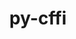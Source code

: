 ---
title: "py-cffi"
layout: cache
categories: [package, develop]
meta: {"compilers": ["apple-clang@=16.0.0", "gcc@=11.1.0", "gcc@=11.4.0", "gcc@=13.2.0", "gcc@=7.3.1", "gcc@=7.5.0", "gcc@=9.4.0", "oneapi@=2024.2.1"], "num_specs": 94, "num_specs_by_stack": {"aws-isc": 1, "aws-isc-aarch64": 1, "bootstrap-aarch64-darwin": 18, "bootstrap-x86_64-linux-gnu": 32, "data-vis-sdk": 4, "e4s": 5, "e4s-neoverse-v2": 5, "e4s-neoverse_v1": 4, "e4s-oneapi": 13, "e4s-power": 3, "ml-linux-aarch64-cpu": 4, "ml-linux-aarch64-cuda": 4, "ml-linux-x86_64-cpu": 4, "ml-linux-x86_64-cuda": 4, "radiuss": 4, "root": 94}, "oss": ["amzn2", "sequoia", "ubuntu18.04", "ubuntu20.04", "ubuntu22.04", "ubuntu24.04"], "platforms": ["darwin", "linux"], "stacks": ["aws-isc", "aws-isc-aarch64", "bootstrap-aarch64-darwin", "bootstrap-x86_64-linux-gnu", "data-vis-sdk", "e4s", "e4s-neoverse-v2", "e4s-neoverse_v1", "e4s-oneapi", "e4s-power", "ml-linux-aarch64-cpu", "ml-linux-aarch64-cuda", "ml-linux-x86_64-cpu", "ml-linux-x86_64-cuda", "radiuss", "root"], "targets": ["aarch64", "neoverse_v1", "neoverse_v2", "ppc64le", "x86_64_v3"], "versions": ["1.15.1", "1.17.1"]}
spec_details: [{"compiler": "gcc@=11.4.0", "hash": "277us4fveh3fsyqahfzrcutlqvt4gvqo", "os": "ubuntu22.04", "platform": "linux", "size": "-", "stacks": ["e4s-neoverse-v2", "root"], "target": "neoverse_v2", "variants": ["build_system=python_pip"], "versions": ["1.17.1"]}, {"compiler": "gcc@=13.2.0", "hash": "2jzc47pnd3tlvqvfunyrwxgd4j5vdmcs", "os": "ubuntu24.04", "platform": "linux", "size": "-", "stacks": ["bootstrap-x86_64-linux-gnu", "root"], "target": "x86_64_v3", "variants": ["build_system=python_pip"], "versions": ["1.17.1"]}, {"compiler": "gcc@=11.4.0", "hash": "2uvbg32xrz4f2kr653r2u3kaicckwqil", "os": "ubuntu22.04", "platform": "linux", "size": "-", "stacks": ["e4s", "root"], "target": "x86_64_v3", "variants": ["build_system=python_pip"], "versions": ["1.17.1"]}, {"compiler": "oneapi@=2024.2.1", "hash": "2xrrye5rcqvxj3bcorivt7nfo2upssco", "os": "ubuntu22.04", "platform": "linux", "size": "-", "stacks": ["e4s-oneapi", "root"], "target": "x86_64_v3", "variants": ["build_system=python_pip"], "versions": ["1.17.1"]}, {"compiler": "gcc@=11.4.0", "hash": "3bfv6uhzyyibj5a6c2rmjkxifphg5yft", "os": "ubuntu22.04", "platform": "linux", "size": "-", "stacks": ["e4s", "root"], "target": "x86_64_v3", "variants": ["build_system=python_pip"], "versions": ["1.17.1"]}, {"compiler": "apple-clang@=16.0.0", "hash": "3viaqzpqizfq7izr2o3vxfolmqqlhczg", "os": "sequoia", "platform": "darwin", "size": "-", "stacks": ["bootstrap-aarch64-darwin", "root"], "target": "aarch64", "variants": ["build_system=python_pip", "patches=db836e6"], "versions": ["1.17.1"]}, {"compiler": "gcc@=13.2.0", "hash": "3vm2cvfxwwavrugwstpsl4cwp2dmzodm", "os": "ubuntu24.04", "platform": "linux", "size": "-", "stacks": ["bootstrap-x86_64-linux-gnu", "root"], "target": "x86_64_v3", "variants": ["build_system=python_pip"], "versions": ["1.15.1"]}, {"compiler": "gcc@=11.1.0", "hash": "3yy6kyfuiylxowb7d4pm7hbuq2z4ceo4", "os": "ubuntu20.04", "platform": "linux", "size": "-", "stacks": ["data-vis-sdk", "root"], "target": "x86_64_v3", "variants": ["build_system=python_pip"], "versions": ["1.17.1"]}, {"compiler": "gcc@=13.2.0", "hash": "46jooced2dhjqzvwmfq54aguau7ci7je", "os": "ubuntu24.04", "platform": "linux", "size": "-", "stacks": ["bootstrap-x86_64-linux-gnu", "ml-linux-x86_64-cpu", "ml-linux-x86_64-cuda", "root"], "target": "x86_64_v3", "variants": ["build_system=python_pip"], "versions": ["1.17.1"]}, {"compiler": "apple-clang@=16.0.0", "hash": "4wqyutz4wei2cr7kftoxm52sbbflubtj", "os": "sequoia", "platform": "darwin", "size": "-", "stacks": ["bootstrap-aarch64-darwin", "root"], "target": "aarch64", "variants": ["build_system=python_pip", "patches=db836e6"], "versions": ["1.17.1"]}, {"compiler": "gcc@=13.2.0", "hash": "4zrkr5zn4f3ws4k3yof5wqekiuqs3nvx", "os": "ubuntu24.04", "platform": "linux", "size": "-", "stacks": ["bootstrap-x86_64-linux-gnu", "root"], "target": "x86_64_v3", "variants": ["build_system=python_pip"], "versions": ["1.17.1"]}, {"compiler": "gcc@=11.4.0", "hash": "54jiy3uednoehu4ztzvbczapwuwymcqb", "os": "ubuntu22.04", "platform": "linux", "size": "-", "stacks": ["e4s", "root"], "target": "x86_64_v3", "variants": ["build_system=python_pip"], "versions": ["1.17.1"]}, {"compiler": "oneapi@=2024.2.1", "hash": "55tjiugj56oqzaxdd4mrfltesegn6fbq", "os": "ubuntu22.04", "platform": "linux", "size": "-", "stacks": ["e4s-oneapi", "root"], "target": "x86_64_v3", "variants": ["build_system=python_pip"], "versions": ["1.17.1"]}, {"compiler": "apple-clang@=16.0.0", "hash": "5nryas3y25uxsp6lxdcnb3yjlerznttk", "os": "sequoia", "platform": "darwin", "size": "-", "stacks": ["bootstrap-aarch64-darwin", "root"], "target": "aarch64", "variants": ["build_system=python_pip", "patches=db836e6"], "versions": ["1.17.1"]}, {"compiler": "gcc@=13.2.0", "hash": "5vo66cy3regasc5wxtwlz57qd7zt4qnl", "os": "ubuntu24.04", "platform": "linux", "size": "-", "stacks": ["bootstrap-x86_64-linux-gnu", "root"], "target": "x86_64_v3", "variants": ["build_system=python_pip"], "versions": ["1.17.1"]}, {"compiler": "oneapi@=2024.2.1", "hash": "65fa6z3rkuy6yrboujajfzwzvqx6dlnt", "os": "ubuntu22.04", "platform": "linux", "size": "-", "stacks": ["e4s-oneapi", "root"], "target": "x86_64_v3", "variants": ["build_system=python_pip"], "versions": ["1.17.1"]}, {"compiler": "gcc@=13.2.0", "hash": "65thz563z4oahppxhobyvuleylanwtyc", "os": "ubuntu24.04", "platform": "linux", "size": "-", "stacks": ["bootstrap-x86_64-linux-gnu", "root"], "target": "x86_64_v3", "variants": ["build_system=python_pip"], "versions": ["1.15.1"]}, {"compiler": "oneapi@=2024.2.1", "hash": "6okg6l5lrzddmb6sn2iijbqs274tmahq", "os": "ubuntu22.04", "platform": "linux", "size": "-", "stacks": ["e4s-oneapi", "root"], "target": "x86_64_v3", "variants": ["build_system=python_pip"], "versions": ["1.17.1"]}, {"compiler": "gcc@=11.4.0", "hash": "6zu4m2rtjbq6rdthmcdkcg6qa7vrglqc", "os": "ubuntu22.04", "platform": "linux", "size": "-", "stacks": ["e4s", "root"], "target": "x86_64_v3", "variants": ["build_system=python_pip"], "versions": ["1.17.1"]}, {"compiler": "gcc@=13.2.0", "hash": "7o2fwkrkxisijj2wa3r5ly2kqnep6xba", "os": "ubuntu24.04", "platform": "linux", "size": "-", "stacks": ["bootstrap-x86_64-linux-gnu", "root"], "target": "x86_64_v3", "variants": ["build_system=python_pip"], "versions": ["1.17.1"]}, {"compiler": "gcc@=13.2.0", "hash": "7veopa4l3lrcdh4iqwlbrg4twnauvxms", "os": "ubuntu24.04", "platform": "linux", "size": "-", "stacks": ["bootstrap-x86_64-linux-gnu", "root"], "target": "x86_64_v3", "variants": ["build_system=python_pip"], "versions": ["1.17.1"]}, {"compiler": "oneapi@=2024.2.1", "hash": "bgzf6azq37khj5wu2pcy3cgi46hf5yy3", "os": "ubuntu22.04", "platform": "linux", "size": "-", "stacks": ["e4s-oneapi", "root"], "target": "x86_64_v3", "variants": ["build_system=python_pip"], "versions": ["1.17.1"]}, {"compiler": "apple-clang@=16.0.0", "hash": "bufb6v65wwqgytvrc2bbmouoxc3tthe2", "os": "sequoia", "platform": "darwin", "size": "-", "stacks": ["bootstrap-aarch64-darwin", "root"], "target": "aarch64", "variants": ["build_system=python_pip", "patches=db836e6"], "versions": ["1.17.1"]}, {"compiler": "gcc@=13.2.0", "hash": "cmxhsqkwflzurvz7yb2kp6d355amtmmp", "os": "ubuntu24.04", "platform": "linux", "size": "-", "stacks": ["bootstrap-x86_64-linux-gnu", "root"], "target": "x86_64_v3", "variants": ["build_system=python_pip"], "versions": ["1.15.1"]}, {"compiler": "gcc@=11.4.0", "hash": "dcrtyujjys5zrej3resoy5ornqm7hc75", "os": "ubuntu22.04", "platform": "linux", "size": "-", "stacks": ["e4s-neoverse-v2", "root"], "target": "neoverse_v2", "variants": ["build_system=python_pip"], "versions": ["1.17.1"]}, {"compiler": "oneapi@=2024.2.1", "hash": "dnbtodaeaqgxqjbut52yizhlq27ovdnt", "os": "ubuntu22.04", "platform": "linux", "size": "-", "stacks": ["e4s-oneapi", "root"], "target": "x86_64_v3", "variants": ["build_system=python_pip"], "versions": ["1.17.1"]}, {"compiler": "gcc@=13.2.0", "hash": "drhimvh4aznveinn6wiq6zc34pnkygr4", "os": "ubuntu24.04", "platform": "linux", "size": "-", "stacks": ["bootstrap-x86_64-linux-gnu", "root"], "target": "x86_64_v3", "variants": ["build_system=python_pip"], "versions": ["1.17.1"]}, {"compiler": "gcc@=7.3.1", "hash": "e3vjgb4vxk6uxqs4i2j33yoqhshyfzni", "os": "amzn2", "platform": "linux", "size": "-", "stacks": ["aws-isc-aarch64", "root"], "target": "aarch64", "variants": ["build_system=python_pip"], "versions": ["1.17.1"]}, {"compiler": "gcc@=13.2.0", "hash": "efp5yiwomi2ctytm4s6cwspnlkxhchlc", "os": "ubuntu24.04", "platform": "linux", "size": "-", "stacks": ["bootstrap-x86_64-linux-gnu", "root"], "target": "x86_64_v3", "variants": ["build_system=python_pip"], "versions": ["1.17.1"]}, {"compiler": "gcc@=11.1.0", "hash": "ejyyyjmivffwzusyfmyk6ormh37z4o5o", "os": "ubuntu20.04", "platform": "linux", "size": "-", "stacks": ["data-vis-sdk", "root"], "target": "x86_64_v3", "variants": ["build_system=python_pip"], "versions": ["1.17.1"]}, {"compiler": "gcc@=11.1.0", "hash": "fr4qv3gu2c7wmcdmasptroyaqoidkd3e", "os": "ubuntu20.04", "platform": "linux", "size": "-", "stacks": ["data-vis-sdk", "root"], "target": "x86_64_v3", "variants": ["build_system=python_pip"], "versions": ["1.17.1"]}, {"compiler": "gcc@=13.2.0", "hash": "fssxyetv4jpg73jc2tby7bogs7sqdag3", "os": "ubuntu24.04", "platform": "linux", "size": "-", "stacks": ["ml-linux-aarch64-cpu", "ml-linux-aarch64-cuda", "root"], "target": "aarch64", "variants": ["build_system=python_pip"], "versions": ["1.17.1"]}, {"compiler": "apple-clang@=16.0.0", "hash": "fzp2pkypqkfiycpsik4f5t27rztzg6h4", "os": "sequoia", "platform": "darwin", "size": "-", "stacks": ["bootstrap-aarch64-darwin", "root"], "target": "aarch64", "variants": ["build_system=python_pip", "patches=db836e6"], "versions": ["1.17.1"]}, {"compiler": "gcc@=13.2.0", "hash": "go2vduggpol34wtngieie2br7bnaqdd6", "os": "ubuntu24.04", "platform": "linux", "size": "-", "stacks": ["bootstrap-x86_64-linux-gnu", "root"], "target": "x86_64_v3", "variants": ["build_system=python_pip"], "versions": ["1.15.1"]}, {"compiler": "gcc@=11.4.0", "hash": "gw4ckh2l47n6it2fkwpeapoq6dbwxrbl", "os": "ubuntu22.04", "platform": "linux", "size": "-", "stacks": ["e4s", "root"], "target": "x86_64_v3", "variants": ["build_system=python_pip"], "versions": ["1.17.1"]}, {"compiler": "gcc@=13.2.0", "hash": "h2hx4depnbw3rortwyus6lbcyrrhmtop", "os": "ubuntu24.04", "platform": "linux", "size": "-", "stacks": ["bootstrap-x86_64-linux-gnu", "root"], "target": "x86_64_v3", "variants": ["build_system=python_pip"], "versions": ["1.17.1"]}, {"compiler": "oneapi@=2024.2.1", "hash": "hkpwtxh2gr74xkmckaaxoc3ko5c7ptmw", "os": "ubuntu22.04", "platform": "linux", "size": "-", "stacks": ["e4s-oneapi", "root"], "target": "x86_64_v3", "variants": ["build_system=python_pip"], "versions": ["1.17.1"]}, {"compiler": "apple-clang@=16.0.0", "hash": "hmevmyhmolcwn7jtrqfd4bbf2cwhmghs", "os": "sequoia", "platform": "darwin", "size": "-", "stacks": ["bootstrap-aarch64-darwin", "root"], "target": "aarch64", "variants": ["build_system=python_pip", "patches=db836e6"], "versions": ["1.17.1"]}, {"compiler": "gcc@=13.2.0", "hash": "i6ky224clkvq425pdeqlmaf65sp5xhvg", "os": "ubuntu24.04", "platform": "linux", "size": "-", "stacks": ["bootstrap-x86_64-linux-gnu", "root"], "target": "x86_64_v3", "variants": ["build_system=python_pip"], "versions": ["1.15.1"]}, {"compiler": "gcc@=11.4.0", "hash": "ik4r3pjnoywsmn6zvr56zot2ph5dciag", "os": "ubuntu22.04", "platform": "linux", "size": "-", "stacks": ["e4s-neoverse-v2", "root"], "target": "neoverse_v2", "variants": ["build_system=python_pip"], "versions": ["1.17.1"]}, {"compiler": "gcc@=13.2.0", "hash": "iutfcsazssfxg7nvusbrwjpsn2hgq7hs", "os": "ubuntu24.04", "platform": "linux", "size": "-", "stacks": ["bootstrap-x86_64-linux-gnu", "root"], "target": "x86_64_v3", "variants": ["build_system=python_pip"], "versions": ["1.17.1"]}, {"compiler": "gcc@=13.2.0", "hash": "j2itljnfdwqeo5zm64lucuniilhg3gdk", "os": "ubuntu24.04", "platform": "linux", "size": "-", "stacks": ["bootstrap-x86_64-linux-gnu", "root"], "target": "x86_64_v3", "variants": ["build_system=python_pip"], "versions": ["1.15.1"]}, {"compiler": "apple-clang@=16.0.0", "hash": "jcxvvqlqu663ezpim4evfbvv3lnyhlwy", "os": "sequoia", "platform": "darwin", "size": "-", "stacks": ["bootstrap-aarch64-darwin", "root"], "target": "aarch64", "variants": ["build_system=python_pip", "patches=db836e6"], "versions": ["1.17.1"]}, {"compiler": "gcc@=13.2.0", "hash": "jizcv23e5fk2p5r4xujv6eqy2aqpiayl", "os": "ubuntu24.04", "platform": "linux", "size": "-", "stacks": ["ml-linux-aarch64-cpu", "ml-linux-aarch64-cuda", "root"], "target": "aarch64", "variants": ["build_system=python_pip"], "versions": ["1.17.1"]}, {"compiler": "gcc@=11.1.0", "hash": "jqwefa7rfj4cnupjxjko4lhemxmozzhc", "os": "ubuntu20.04", "platform": "linux", "size": "-", "stacks": ["data-vis-sdk", "root"], "target": "x86_64_v3", "variants": ["build_system=python_pip"], "versions": ["1.17.1"]}, {"compiler": "apple-clang@=16.0.0", "hash": "jvxngf3wpoiq4dmty7qgccosfob37gxv", "os": "sequoia", "platform": "darwin", "size": "-", "stacks": ["bootstrap-aarch64-darwin", "root"], "target": "aarch64", "variants": ["build_system=python_pip", "patches=db836e6"], "versions": ["1.17.1"]}, {"compiler": "oneapi@=2024.2.1", "hash": "k63wdh4a76z7cyltiuzfgnfgoyompesy", "os": "ubuntu22.04", "platform": "linux", "size": "-", "stacks": ["e4s-oneapi", "root"], "target": "x86_64_v3", "variants": ["build_system=python_pip"], "versions": ["1.17.1"]}, {"compiler": "gcc@=7.5.0", "hash": "kc4wso5hcrsiqpwwiemcn67byv5nvdkj", "os": "ubuntu18.04", "platform": "linux", "size": "-", "stacks": ["radiuss", "root"], "target": "x86_64_v3", "variants": ["build_system=python_pip"], "versions": ["1.17.1"]}, {"compiler": "gcc@=13.2.0", "hash": "kzujzmqtvqz6yapq2q7c5csjw6l4cbco", "os": "ubuntu24.04", "platform": "linux", "size": "-", "stacks": ["bootstrap-x86_64-linux-gnu", "root"], "target": "x86_64_v3", "variants": ["build_system=python_pip"], "versions": ["1.17.1"]}, {"compiler": "gcc@=11.4.0", "hash": "lf3plkfwp3r6z7ttiebxyrmgzuvzhuvq", "os": "ubuntu22.04", "platform": "linux", "size": "-", "stacks": ["e4s-neoverse_v1", "root"], "target": "neoverse_v1", "variants": ["build_system=python_pip"], "versions": ["1.17.1"]}, {"compiler": "gcc@=13.2.0", "hash": "limrj6p77rqkkrhfzcbyldo6z6t5uvp4", "os": "ubuntu24.04", "platform": "linux", "size": "-", "stacks": ["ml-linux-aarch64-cpu", "ml-linux-aarch64-cuda", "root"], "target": "aarch64", "variants": ["build_system=python_pip"], "versions": ["1.17.1"]}, {"compiler": "apple-clang@=16.0.0", "hash": "llgth4xsomyoi7d2bbe5cufryva3wu7a", "os": "sequoia", "platform": "darwin", "size": "-", "stacks": ["bootstrap-aarch64-darwin", "root"], "target": "aarch64", "variants": ["build_system=python_pip", "patches=db836e6"], "versions": ["1.17.1"]}, {"compiler": "oneapi@=2024.2.1", "hash": "lpcfn5n3c3vvddx4nfk4hi3qf5xgsnej", "os": "ubuntu22.04", "platform": "linux", "size": "-", "stacks": ["e4s-oneapi", "root"], "target": "x86_64_v3", "variants": ["build_system=python_pip"], "versions": ["1.17.1"]}, {"compiler": "gcc@=7.5.0", "hash": "lzimzyrxdh72ufmjq4ko2hr6aqvvtqh5", "os": "ubuntu18.04", "platform": "linux", "size": "-", "stacks": ["radiuss", "root"], "target": "x86_64_v3", "variants": ["build_system=python_pip"], "versions": ["1.17.1"]}, {"compiler": "apple-clang@=16.0.0", "hash": "mdgk5fv5bu25m6ng72blz2qnjo27w7od", "os": "sequoia", "platform": "darwin", "size": "-", "stacks": ["bootstrap-aarch64-darwin", "root"], "target": "aarch64", "variants": ["build_system=python_pip", "patches=db836e6"], "versions": ["1.17.1"]}, {"compiler": "gcc@=13.2.0", "hash": "mq3shjcgfenw3ub6rjznzlbs4iirbkwz", "os": "ubuntu24.04", "platform": "linux", "size": "-", "stacks": ["bootstrap-x86_64-linux-gnu", "root"], "target": "x86_64_v3", "variants": ["build_system=python_pip"], "versions": ["1.15.1"]}, {"compiler": "gcc@=13.2.0", "hash": "mubka43imvyet2trq4wjawt2ppnenz2y", "os": "ubuntu24.04", "platform": "linux", "size": "-", "stacks": ["bootstrap-x86_64-linux-gnu", "root"], "target": "x86_64_v3", "variants": ["build_system=python_pip"], "versions": ["1.17.1"]}, {"compiler": "oneapi@=2024.2.1", "hash": "n32gx3xlz3k43uxcdherlusnik7jtajz", "os": "ubuntu22.04", "platform": "linux", "size": "-", "stacks": ["e4s-oneapi", "root"], "target": "x86_64_v3", "variants": ["build_system=python_pip"], "versions": ["1.17.1"]}, {"compiler": "apple-clang@=16.0.0", "hash": "n6zgbgfkra33hlkhm4kv5koewewr7nqs", "os": "sequoia", "platform": "darwin", "size": "-", "stacks": ["bootstrap-aarch64-darwin", "root"], "target": "aarch64", "variants": ["build_system=python_pip", "patches=db836e6"], "versions": ["1.17.1"]}, {"compiler": "gcc@=13.2.0", "hash": "nbfkx2jdfokvymmmmoosk2m72yy4we7m", "os": "ubuntu24.04", "platform": "linux", "size": "-", "stacks": ["bootstrap-x86_64-linux-gnu", "ml-linux-x86_64-cpu", "ml-linux-x86_64-cuda", "root"], "target": "x86_64_v3", "variants": ["build_system=python_pip"], "versions": ["1.17.1"]}, {"compiler": "gcc@=9.4.0", "hash": "nexlocunp3swrumarzaxs3jza3vdfojq", "os": "ubuntu20.04", "platform": "linux", "size": "-", "stacks": ["e4s-power", "root"], "target": "ppc64le", "variants": ["build_system=python_pip"], "versions": ["1.17.1"]}, {"compiler": "gcc@=11.4.0", "hash": "nf5s7fdzoddx6feq6kzkuozczf7f4a44", "os": "ubuntu22.04", "platform": "linux", "size": "-", "stacks": ["e4s-neoverse-v2", "root"], "target": "neoverse_v2", "variants": ["build_system=python_pip"], "versions": ["1.17.1"]}, {"compiler": "gcc@=13.2.0", "hash": "nmr43mjtvy3n4djwlifsbkspqqnneii3", "os": "ubuntu24.04", "platform": "linux", "size": "-", "stacks": ["bootstrap-x86_64-linux-gnu", "root"], "target": "x86_64_v3", "variants": ["build_system=python_pip"], "versions": ["1.17.1"]}, {"compiler": "gcc@=7.3.1", "hash": "o3lhl6p3qzyr75opa3h6ripmgropyppr", "os": "amzn2", "platform": "linux", "size": "-", "stacks": ["aws-isc", "root"], "target": "x86_64_v3", "variants": ["build_system=python_pip"], "versions": ["1.17.1"]}, {"compiler": "apple-clang@=16.0.0", "hash": "oyrubt7xfecg2dvlbgt2lkhkfl4yqgrd", "os": "sequoia", "platform": "darwin", "size": "-", "stacks": ["bootstrap-aarch64-darwin", "root"], "target": "aarch64", "variants": ["build_system=python_pip", "patches=db836e6"], "versions": ["1.17.1"]}, {"compiler": "oneapi@=2024.2.1", "hash": "pbwnk2lkaqn5lkygrd3gmzxvfgvhynyh", "os": "ubuntu22.04", "platform": "linux", "size": "-", "stacks": ["e4s-oneapi", "root"], "target": "x86_64_v3", "variants": ["build_system=python_pip"], "versions": ["1.17.1"]}, {"compiler": "gcc@=13.2.0", "hash": "pf3aqrlgkrh76dgpaybd7xmmpiwbraj4", "os": "ubuntu24.04", "platform": "linux", "size": "-", "stacks": ["bootstrap-x86_64-linux-gnu", "root"], "target": "x86_64_v3", "variants": ["build_system=python_pip"], "versions": ["1.17.1"]}, {"compiler": "oneapi@=2024.2.1", "hash": "pjfxbftkoaxwfbwuh3iwqehue7jthej7", "os": "ubuntu22.04", "platform": "linux", "size": "-", "stacks": ["e4s-oneapi", "root"], "target": "x86_64_v3", "variants": ["build_system=python_pip"], "versions": ["1.17.1"]}, {"compiler": "gcc@=13.2.0", "hash": "pkrll3wxrhs2y65pgfflzptiwdnma6zh", "os": "ubuntu24.04", "platform": "linux", "size": "-", "stacks": ["bootstrap-x86_64-linux-gnu", "root"], "target": "x86_64_v3", "variants": ["build_system=python_pip"], "versions": ["1.17.1"]}, {"compiler": "gcc@=13.2.0", "hash": "puxy63s6ajoycdrz665rv6tlw2cgvdgs", "os": "ubuntu24.04", "platform": "linux", "size": "-", "stacks": ["bootstrap-x86_64-linux-gnu", "root"], "target": "x86_64_v3", "variants": ["build_system=python_pip"], "versions": ["1.17.1"]}, {"compiler": "gcc@=11.4.0", "hash": "qvangymbzymexwv6p3vtrnsafi4fgyui", "os": "ubuntu22.04", "platform": "linux", "size": "-", "stacks": ["e4s-neoverse_v1", "root"], "target": "neoverse_v1", "variants": ["build_system=python_pip"], "versions": ["1.17.1"]}, {"compiler": "gcc@=11.4.0", "hash": "rdyenkkt5laewar4kscenizk6kdvxopt", "os": "ubuntu22.04", "platform": "linux", "size": "-", "stacks": ["e4s-neoverse-v2", "root"], "target": "neoverse_v2", "variants": ["build_system=python_pip"], "versions": ["1.17.1"]}, {"compiler": "apple-clang@=16.0.0", "hash": "rfnmuepfyb7glrntxlizqnu2ujo2l2qv", "os": "sequoia", "platform": "darwin", "size": "-", "stacks": ["bootstrap-aarch64-darwin", "root"], "target": "aarch64", "variants": ["build_system=python_pip", "patches=db836e6"], "versions": ["1.17.1"]}, {"compiler": "gcc@=13.2.0", "hash": "rgmaienqi2mpim77jzvuhmptn7slq72b", "os": "ubuntu24.04", "platform": "linux", "size": "-", "stacks": ["ml-linux-aarch64-cpu", "ml-linux-aarch64-cuda", "root"], "target": "aarch64", "variants": ["build_system=python_pip"], "versions": ["1.17.1"]}, {"compiler": "apple-clang@=16.0.0", "hash": "rnlhraetf6zfeo6d4rmkbnnb6lycfmno", "os": "sequoia", "platform": "darwin", "size": "-", "stacks": ["bootstrap-aarch64-darwin", "root"], "target": "aarch64", "variants": ["build_system=python_pip", "patches=db836e6"], "versions": ["1.17.1"]}, {"compiler": "apple-clang@=16.0.0", "hash": "s25nt63t6z7yyb5iozxfctrp2nubx4p5", "os": "sequoia", "platform": "darwin", "size": "-", "stacks": ["bootstrap-aarch64-darwin", "root"], "target": "aarch64", "variants": ["build_system=python_pip", "patches=db836e6"], "versions": ["1.17.1"]}, {"compiler": "apple-clang@=16.0.0", "hash": "s6gmqty62re4p6plgl7xmlvlowfnfong", "os": "sequoia", "platform": "darwin", "size": "-", "stacks": ["bootstrap-aarch64-darwin", "root"], "target": "aarch64", "variants": ["build_system=python_pip", "patches=db836e6"], "versions": ["1.17.1"]}, {"compiler": "gcc@=13.2.0", "hash": "sw2r7c2jfarln2ybyfc5qm6cajbdn2dh", "os": "ubuntu24.04", "platform": "linux", "size": "-", "stacks": ["bootstrap-x86_64-linux-gnu", "ml-linux-x86_64-cpu", "ml-linux-x86_64-cuda", "root"], "target": "x86_64_v3", "variants": ["build_system=python_pip"], "versions": ["1.17.1"]}, {"compiler": "gcc@=13.2.0", "hash": "tcohf4fqvzob4gsaal5i6rdgm7taanr4", "os": "ubuntu24.04", "platform": "linux", "size": "-", "stacks": ["bootstrap-x86_64-linux-gnu", "root"], "target": "x86_64_v3", "variants": ["build_system=python_pip"], "versions": ["1.17.1"]}, {"compiler": "gcc@=7.5.0", "hash": "tjvvm5ye3oxbgxwj2ltbwiw3mzbeitbi", "os": "ubuntu18.04", "platform": "linux", "size": "-", "stacks": ["radiuss", "root"], "target": "x86_64_v3", "variants": ["build_system=python_pip"], "versions": ["1.17.1"]}, {"compiler": "apple-clang@=16.0.0", "hash": "tmcp7mxjaeo4mhapikpr3fqogpmbjd4l", "os": "sequoia", "platform": "darwin", "size": "-", "stacks": ["bootstrap-aarch64-darwin", "root"], "target": "aarch64", "variants": ["build_system=python_pip", "patches=db836e6"], "versions": ["1.17.1"]}, {"compiler": "gcc@=13.2.0", "hash": "trjiwm53x22pw753mdagwr7zvsriafvt", "os": "ubuntu24.04", "platform": "linux", "size": "-", "stacks": ["bootstrap-x86_64-linux-gnu", "root"], "target": "x86_64_v3", "variants": ["build_system=python_pip"], "versions": ["1.17.1"]}, {"compiler": "gcc@=9.4.0", "hash": "u5m5jqpopqkh66pbtecvcpomtcjcf66c", "os": "ubuntu20.04", "platform": "linux", "size": "-", "stacks": ["e4s-power", "root"], "target": "ppc64le", "variants": ["build_system=python_pip"], "versions": ["1.17.1"]}, {"compiler": "gcc@=7.5.0", "hash": "wnkekpn2qc7yropirmcdvox2hcc3jx33", "os": "ubuntu18.04", "platform": "linux", "size": "-", "stacks": ["radiuss", "root"], "target": "x86_64_v3", "variants": ["build_system=python_pip"], "versions": ["1.17.1"]}, {"compiler": "apple-clang@=16.0.0", "hash": "wumh6inyo3wuqqfpcqomjwzyzj3rxsq6", "os": "sequoia", "platform": "darwin", "size": "-", "stacks": ["bootstrap-aarch64-darwin", "root"], "target": "aarch64", "variants": ["build_system=python_pip", "patches=db836e6"], "versions": ["1.17.1"]}, {"compiler": "gcc@=11.4.0", "hash": "xi4kbga3ry7glgtkmcrrg7y2mbvooiq3", "os": "ubuntu22.04", "platform": "linux", "size": "-", "stacks": ["e4s-neoverse_v1", "root"], "target": "neoverse_v1", "variants": ["build_system=python_pip"], "versions": ["1.17.1"]}, {"compiler": "gcc@=13.2.0", "hash": "xiyguo72fr2slmg4w5oudgdwtjhburnf", "os": "ubuntu24.04", "platform": "linux", "size": "-", "stacks": ["bootstrap-x86_64-linux-gnu", "root"], "target": "x86_64_v3", "variants": ["build_system=python_pip"], "versions": ["1.17.1"]}, {"compiler": "gcc@=13.2.0", "hash": "xnkbmjw2bsdone3y5zp4njzutrhli3hv", "os": "ubuntu24.04", "platform": "linux", "size": "-", "stacks": ["bootstrap-x86_64-linux-gnu", "root"], "target": "x86_64_v3", "variants": ["build_system=python_pip"], "versions": ["1.15.1"]}, {"compiler": "oneapi@=2024.2.1", "hash": "xpurx36xb4d7cjlkz5yeihb4vjr2kocy", "os": "ubuntu22.04", "platform": "linux", "size": "-", "stacks": ["e4s-oneapi", "root"], "target": "x86_64_v3", "variants": ["build_system=python_pip"], "versions": ["1.17.1"]}, {"compiler": "gcc@=13.2.0", "hash": "ysf25dhcmqqamexxv22rxquyfav4g2a3", "os": "ubuntu24.04", "platform": "linux", "size": "-", "stacks": ["bootstrap-x86_64-linux-gnu", "ml-linux-x86_64-cpu", "ml-linux-x86_64-cuda", "root"], "target": "x86_64_v3", "variants": ["build_system=python_pip"], "versions": ["1.17.1"]}, {"compiler": "gcc@=13.2.0", "hash": "z7wcjd2rusvvnifxebeedas3zo7b3a32", "os": "ubuntu24.04", "platform": "linux", "size": "-", "stacks": ["bootstrap-x86_64-linux-gnu", "root"], "target": "x86_64_v3", "variants": ["build_system=python_pip"], "versions": ["1.17.1"]}, {"compiler": "gcc@=9.4.0", "hash": "zg4qmkgu5odnrx4grar7dycihj77xpjk", "os": "ubuntu20.04", "platform": "linux", "size": "-", "stacks": ["e4s-power", "root"], "target": "ppc64le", "variants": ["build_system=python_pip"], "versions": ["1.17.1"]}, {"compiler": "gcc@=13.2.0", "hash": "zjfqfu7gjk4cpcmd45rsr4zg67o4365r", "os": "ubuntu24.04", "platform": "linux", "size": "-", "stacks": ["bootstrap-x86_64-linux-gnu", "root"], "target": "x86_64_v3", "variants": ["build_system=python_pip"], "versions": ["1.17.1"]}, {"compiler": "gcc@=11.4.0", "hash": "zrfheenrdjjhpms2ksnad7kyqixk4ns5", "os": "ubuntu22.04", "platform": "linux", "size": "-", "stacks": ["e4s-neoverse_v1", "root"], "target": "neoverse_v1", "variants": ["build_system=python_pip"], "versions": ["1.17.1"]}]
---